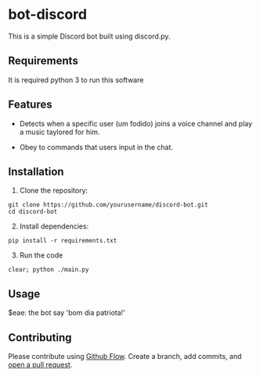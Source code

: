 # bot-discord

This is a simple Discord bot built using discord.py.

## Requirements

It is required python 3 to run this software

## Features

- Detects when a specific user (um fodido) joins a voice channel and play a music taylored for him.

- Obey to commands that users input in the chat.

## Installation

1. Clone the repository:
```
git clone https://github.com/yourusername/discord-bot.git
cd discord-bot
```

2. Install dependencies:
```
pip install -r requirements.txt
```

3. Run the code
```
clear; python ./main.py
```



## Usage

$eae: the bot say 'bom dia patriota!'

## Contributing

Please contribute using [Github Flow](https://guides.github.com/introduction/flow/). Create a branch, add commits, and [open a pull request](https://github.com/fraction/readme-boilerplate/compare/).
